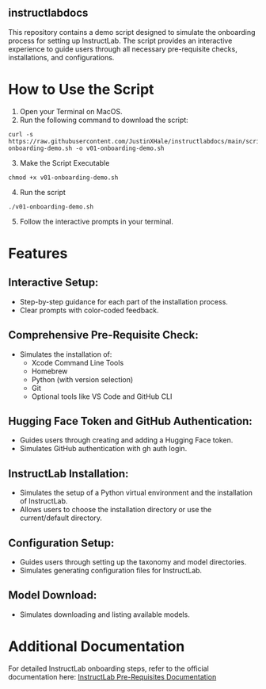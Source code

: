 ## instructlabdocs

This repository contains a demo script designed to simulate the onboarding process for setting up InstructLab. The script provides an interactive experience to guide users through all necessary pre-requisite checks, installations, and configurations.

# How to Use the Script
1. Open your Terminal on MacOS.
2. Run the following command to download the script:
```
curl -s https://raw.githubusercontent.com/JustinXHale/instructlabdocs/main/scripts/onboarding/v01-onboarding-demo.sh -o v01-onboarding-demo.sh
```
3. Make the Script Executable
```
chmod +x v01-onboarding-demo.sh
```
4. Run the script
```
./v01-onboarding-demo.sh
```
5. Follow the interactive prompts in your terminal.

# Features
## Interactive Setup:
- Step-by-step guidance for each part of the installation process.
- Clear prompts with color-coded feedback.

## Comprehensive Pre-Requisite Check:
- Simulates the installation of:
    - Xcode Command Line Tools
    - Homebrew
    - Python (with version selection)
    - Git
    - Optional tools like VS Code and GitHub CLI

## Hugging Face Token and GitHub Authentication:
- Guides users through creating and adding a Hugging Face token.
- Simulates GitHub authentication with gh auth login.

## InstructLab Installation:
- Simulates the setup of a Python virtual environment and the installation of InstructLab.
- Allows users to choose the installation directory or use the current/default directory.

## Configuration Setup:
- Guides users through setting up the taxonomy and model directories.
- Simulates generating configuration files for InstructLab.

## Model Download:
- Simulates downloading and listing available models.

# Additional Documentation
For detailed InstructLab onboarding steps, refer to the official documentation here:
[InstructLab Pre-Requisites Documentation](https://justinxhale.github.io/instructlabdocs/)